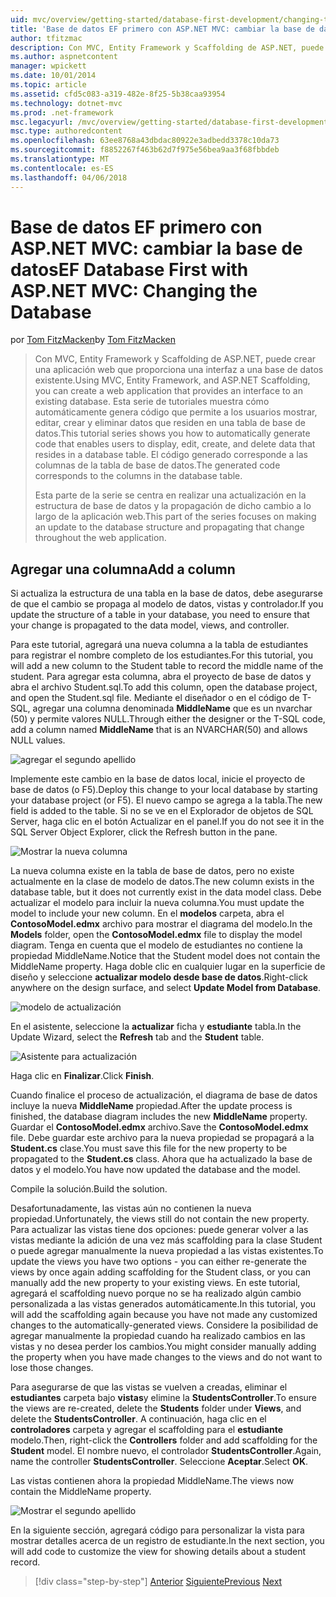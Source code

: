 ```yaml
---
uid: mvc/overview/getting-started/database-first-development/changing-the-database
title: 'Base de datos EF primero con ASP.NET MVC: cambiar la base de datos | Documentos de Microsoft'
author: tfitzmac
description: Con MVC, Entity Framework y Scaffolding de ASP.NET, puede crear una aplicación web que proporciona una interfaz a una base de datos existente. Este tutorial seri...
ms.author: aspnetcontent
manager: wpickett
ms.date: 10/01/2014
ms.topic: article
ms.assetid: cfd5c083-a319-482e-8f25-5b38caa93954
ms.technology: dotnet-mvc
ms.prod: .net-framework
msc.legacyurl: /mvc/overview/getting-started/database-first-development/changing-the-database
msc.type: authoredcontent
ms.openlocfilehash: 63ee8768a43dbdac80922e3adbedd3378c10da73
ms.sourcegitcommit: f8852267f463b62d7f975e56bea9aa3f68fbbdeb
ms.translationtype: MT
ms.contentlocale: es-ES
ms.lasthandoff: 04/06/2018
---
```

<a name="ef-database-first-with-aspnet-mvc-changing-the-database"></a><span data-ttu-id="ad68e-104">Base de datos EF primero con ASP.NET MVC: cambiar la base de datos</span><span class="sxs-lookup"><span data-stu-id="ad68e-104">EF Database First with ASP.NET MVC: Changing the Database</span></span>
====================
<span data-ttu-id="ad68e-105">por [Tom FitzMacken](https://github.com/tfitzmac)</span><span class="sxs-lookup"><span data-stu-id="ad68e-105">by [Tom FitzMacken](https://github.com/tfitzmac)</span></span>

> <span data-ttu-id="ad68e-106">Con MVC, Entity Framework y Scaffolding de ASP.NET, puede crear una aplicación web que proporciona una interfaz a una base de datos existente.</span><span class="sxs-lookup"><span data-stu-id="ad68e-106">Using MVC, Entity Framework, and ASP.NET Scaffolding, you can create a web application that provides an interface to an existing database.</span></span> <span data-ttu-id="ad68e-107">Esta serie de tutoriales muestra cómo automáticamente genera código que permite a los usuarios mostrar, editar, crear y eliminar datos que residen en una tabla de base de datos.</span><span class="sxs-lookup"><span data-stu-id="ad68e-107">This tutorial series shows you how to automatically generate code that enables users to display, edit, create, and delete data that resides in a database table.</span></span> <span data-ttu-id="ad68e-108">El código generado corresponde a las columnas de la tabla de base de datos.</span><span class="sxs-lookup"><span data-stu-id="ad68e-108">The generated code corresponds to the columns in the database table.</span></span>
> 
> <span data-ttu-id="ad68e-109">Esta parte de la serie se centra en realizar una actualización en la estructura de base de datos y la propagación de dicho cambio a lo largo de la aplicación web.</span><span class="sxs-lookup"><span data-stu-id="ad68e-109">This part of the series focuses on making an update to the database structure and propagating that change throughout the web application.</span></span>


## <a name="add-a-column"></a><span data-ttu-id="ad68e-110">Agregar una columna</span><span class="sxs-lookup"><span data-stu-id="ad68e-110">Add a column</span></span>

<span data-ttu-id="ad68e-111">Si actualiza la estructura de una tabla en la base de datos, debe asegurarse de que el cambio se propaga al modelo de datos, vistas y controlador.</span><span class="sxs-lookup"><span data-stu-id="ad68e-111">If you update the structure of a table in your database, you need to ensure that your change is propagated to the data model, views, and controller.</span></span>

<span data-ttu-id="ad68e-112">Para este tutorial, agregará una nueva columna a la tabla de estudiantes para registrar el nombre completo de los estudiantes.</span><span class="sxs-lookup"><span data-stu-id="ad68e-112">For this tutorial, you will add a new column to the Student table to record the middle name of the student.</span></span> <span data-ttu-id="ad68e-113">Para agregar esta columna, abra el proyecto de base de datos y abra el archivo Student.sql.</span><span class="sxs-lookup"><span data-stu-id="ad68e-113">To add this column, open the database project, and open the Student.sql file.</span></span> <span data-ttu-id="ad68e-114">Mediante el diseñador o en el código de T-SQL, agregar una columna denominada **MiddleName** que es un nvarchar (50) y permite valores NULL.</span><span class="sxs-lookup"><span data-stu-id="ad68e-114">Through either the designer or the T-SQL code, add a column named **MiddleName** that is an NVARCHAR(50) and allows NULL values.</span></span>

![agregar el segundo apellido](changing-the-database/_static/image1.png)

<span data-ttu-id="ad68e-116">Implemente este cambio en la base de datos local, inicie el proyecto de base de datos (o F5).</span><span class="sxs-lookup"><span data-stu-id="ad68e-116">Deploy this change to your local database by starting your database project (or F5).</span></span> <span data-ttu-id="ad68e-117">El nuevo campo se agrega a la tabla.</span><span class="sxs-lookup"><span data-stu-id="ad68e-117">The new field is added to the table.</span></span> <span data-ttu-id="ad68e-118">Si no se ve en el Explorador de objetos de SQL Server, haga clic en el botón Actualizar en el panel.</span><span class="sxs-lookup"><span data-stu-id="ad68e-118">If you do not see it in the SQL Server Object Explorer, click the Refresh button in the pane.</span></span>

![Mostrar la nueva columna](changing-the-database/_static/image2.png)

<span data-ttu-id="ad68e-120">La nueva columna existe en la tabla de base de datos, pero no existe actualmente en la clase de modelo de datos.</span><span class="sxs-lookup"><span data-stu-id="ad68e-120">The new column exists in the database table, but it does not currently exist in the data model class.</span></span> <span data-ttu-id="ad68e-121">Debe actualizar el modelo para incluir la nueva columna.</span><span class="sxs-lookup"><span data-stu-id="ad68e-121">You must update the model to include your new column.</span></span> <span data-ttu-id="ad68e-122">En el **modelos** carpeta, abra el **ContosoModel.edmx** archivo para mostrar el diagrama del modelo.</span><span class="sxs-lookup"><span data-stu-id="ad68e-122">In the **Models** folder, open the **ContosoModel.edmx** file to display the model diagram.</span></span> <span data-ttu-id="ad68e-123">Tenga en cuenta que el modelo de estudiantes no contiene la propiedad MiddleName.</span><span class="sxs-lookup"><span data-stu-id="ad68e-123">Notice that the Student model does not contain the MiddleName property.</span></span> <span data-ttu-id="ad68e-124">Haga doble clic en cualquier lugar en la superficie de diseño y seleccione **actualizar modelo desde base de datos**.</span><span class="sxs-lookup"><span data-stu-id="ad68e-124">Right-click anywhere on the design surface, and select **Update Model from Database**.</span></span>

![modelo de actualización](changing-the-database/_static/image3.png)

<span data-ttu-id="ad68e-126">En el asistente, seleccione la **actualizar** ficha y **estudiante** tabla.</span><span class="sxs-lookup"><span data-stu-id="ad68e-126">In the Update Wizard, select the **Refresh** tab and the **Student** table.</span></span>

![Asistente para actualización](changing-the-database/_static/image4.png)

<span data-ttu-id="ad68e-128">Haga clic en **Finalizar**.</span><span class="sxs-lookup"><span data-stu-id="ad68e-128">Click **Finish**.</span></span>

<span data-ttu-id="ad68e-129">Cuando finalice el proceso de actualización, el diagrama de base de datos incluye la nueva **MiddleName** propiedad.</span><span class="sxs-lookup"><span data-stu-id="ad68e-129">After the update process is finished, the database diagram includes the new **MiddleName** property.</span></span> <span data-ttu-id="ad68e-130">Guardar el **ContosoModel.edmx** archivo.</span><span class="sxs-lookup"><span data-stu-id="ad68e-130">Save the **ContosoModel.edmx** file.</span></span> <span data-ttu-id="ad68e-131">Debe guardar este archivo para la nueva propiedad se propagará a la **Student.cs** clase.</span><span class="sxs-lookup"><span data-stu-id="ad68e-131">You must save this file for the new property to be propagated to the **Student.cs** class.</span></span> <span data-ttu-id="ad68e-132">Ahora que ha actualizado la base de datos y el modelo.</span><span class="sxs-lookup"><span data-stu-id="ad68e-132">You have now updated the database and the model.</span></span>

<span data-ttu-id="ad68e-133">Compile la solución.</span><span class="sxs-lookup"><span data-stu-id="ad68e-133">Build the solution.</span></span>

<span data-ttu-id="ad68e-134">Desafortunadamente, las vistas aún no contienen la nueva propiedad.</span><span class="sxs-lookup"><span data-stu-id="ad68e-134">Unfortunately, the views still do not contain the new property.</span></span> <span data-ttu-id="ad68e-135">Para actualizar las vistas tiene dos opciones: puede generar volver a las vistas mediante la adición de una vez más scaffolding para la clase Student o puede agregar manualmente la nueva propiedad a las vistas existentes.</span><span class="sxs-lookup"><span data-stu-id="ad68e-135">To update the views you have two options - you can either re-generate the views by once again adding scaffolding for the Student class, or you can manually add the new property to your existing views.</span></span> <span data-ttu-id="ad68e-136">En este tutorial, agregará el scaffolding nuevo porque no se ha realizado algún cambio personalizada a las vistas generados automáticamente.</span><span class="sxs-lookup"><span data-stu-id="ad68e-136">In this tutorial, you will add the scaffolding again because you have not made any customized changes to the automatically-generated views.</span></span> <span data-ttu-id="ad68e-137">Considere la posibilidad de agregar manualmente la propiedad cuando ha realizado cambios en las vistas y no desea perder los cambios.</span><span class="sxs-lookup"><span data-stu-id="ad68e-137">You might consider manually adding the property when you have made changes to the views and do not want to lose those changes.</span></span>

<span data-ttu-id="ad68e-138">Para asegurarse de que las vistas se vuelven a creadas, eliminar el **estudiantes** carpeta bajo **vistas**y elimine la **StudentsController**.</span><span class="sxs-lookup"><span data-stu-id="ad68e-138">To ensure the views are re-created, delete the **Students** folder under **Views**, and delete the **StudentsController**.</span></span> <span data-ttu-id="ad68e-139">A continuación, haga clic en el **controladores** carpeta y agregar el scaffolding para el **estudiante** modelo.</span><span class="sxs-lookup"><span data-stu-id="ad68e-139">Then, right-click the **Controllers** folder and add scaffolding for the **Student** model.</span></span> <span data-ttu-id="ad68e-140">El nombre nuevo, el controlador **StudentsController**.</span><span class="sxs-lookup"><span data-stu-id="ad68e-140">Again, name the controller **StudentsController**.</span></span> <span data-ttu-id="ad68e-141">Seleccione **Aceptar**.</span><span class="sxs-lookup"><span data-stu-id="ad68e-141">Select **OK**.</span></span>

<span data-ttu-id="ad68e-142">Las vistas contienen ahora la propiedad MiddleName.</span><span class="sxs-lookup"><span data-stu-id="ad68e-142">The views now contain the MiddleName property.</span></span>

![Mostrar el segundo apellido](changing-the-database/_static/image5.png)

<span data-ttu-id="ad68e-144">En la siguiente sección, agregará código para personalizar la vista para mostrar detalles acerca de un registro de estudiante.</span><span class="sxs-lookup"><span data-stu-id="ad68e-144">In the next section, you will add code to customize the view for showing details about a student record.</span></span>

> [!div class="step-by-step"]
> <span data-ttu-id="ad68e-145">[Anterior](generating-views.md)
> [Siguiente](customizing-a-view.md)</span><span class="sxs-lookup"><span data-stu-id="ad68e-145">[Previous](generating-views.md)
[Next](customizing-a-view.md)</span></span>
